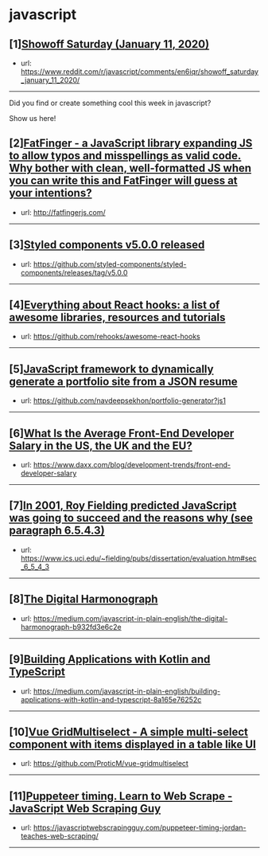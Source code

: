 # javascript
## [1][Showoff Saturday (January 11, 2020)](https://www.reddit.com/r/javascript/comments/en6iqr/showoff_saturday_january_11_2020/)
- url: https://www.reddit.com/r/javascript/comments/en6iqr/showoff_saturday_january_11_2020/
---
Did you find or create something cool this week in javascript? 

Show us here!
## [2][FatFinger - a JavaScript library expanding JS to allow typos and misspellings as valid code. Why bother with clean, well-formatted JS when you can write this and FatFinger will guess at your intentions?](https://www.reddit.com/r/javascript/comments/eo9y8z/fatfinger_a_javascript_library_expanding_js_to/)
- url: http://fatfingerjs.com/
---

## [3][Styled components v5.0.0 released](https://www.reddit.com/r/javascript/comments/eo89eh/styled_components_v500_released/)
- url: https://github.com/styled-components/styled-components/releases/tag/v5.0.0
---

## [4][Everything about React hooks: a list of awesome libraries, resources and tutorials](https://www.reddit.com/r/javascript/comments/eol3qf/everything_about_react_hooks_a_list_of_awesome/)
- url: https://github.com/rehooks/awesome-react-hooks
---

## [5][JavaScript framework to dynamically generate a portfolio site from a JSON resume](https://www.reddit.com/r/javascript/comments/eo3srg/javascript_framework_to_dynamically_generate_a/)
- url: https://github.com/navdeepsekhon/portfolio-generator?js1
---

## [6][What Is the Average Front-End Developer Salary in the US, the UK and the EU?](https://www.reddit.com/r/javascript/comments/eokxws/what_is_the_average_frontend_developer_salary_in/)
- url: https://www.daxx.com/blog/development-trends/front-end-developer-salary
---

## [7][In 2001, Roy Fielding predicted JavaScript was going to succeed and the reasons why (see paragraph 6.5.4.3)](https://www.reddit.com/r/javascript/comments/eoaea5/in_2001_roy_fielding_predicted_javascript_was/)
- url: https://www.ics.uci.edu/~fielding/pubs/dissertation/evaluation.htm#sec_6_5_4_3
---

## [8][The Digital Harmonograph](https://www.reddit.com/r/javascript/comments/eoisal/the_digital_harmonograph/)
- url: https://medium.com/javascript-in-plain-english/the-digital-harmonograph-b932fd3e6c2e
---

## [9][Building Applications with Kotlin and TypeScript](https://www.reddit.com/r/javascript/comments/eois6g/building_applications_with_kotlin_and_typescript/)
- url: https://medium.com/javascript-in-plain-english/building-applications-with-kotlin-and-typescript-8a165e76252c
---

## [10][Vue GridMultiselect - A simple multi-select component with items displayed in a table like UI](https://www.reddit.com/r/javascript/comments/eoio8w/vue_gridmultiselect_a_simple_multiselect/)
- url: https://github.com/ProticM/vue-gridmultiselect
---

## [11][Puppeteer timing. Learn to Web Scrape - JavaScript Web Scraping Guy](https://www.reddit.com/r/javascript/comments/eobb3k/puppeteer_timing_learn_to_web_scrape_javascript/)
- url: https://javascriptwebscrapingguy.com/puppeteer-timing-jordan-teaches-web-scraping/
---

